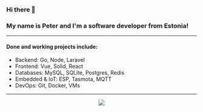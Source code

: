 ### Hi there 👋
### My name is Peter and I'm a software developer from Estonia!
---
#### Done and working projects include:
- Backend: Go, Node, Laravel
- Frontend: Vue, Solid, React
- Databases: MySQL, SQLite, Postgres, Redis
- Embedded & IoT: ESP, Tasmota, MQTT
- DevOps: Git, Docker, VMs
---

<div align="center">
    <img src="https://github-readme-streak-stats.herokuapp.com/?user=PeterSaan&theme=tokyonight&hide_border=false"></img> <br/>
</div>
